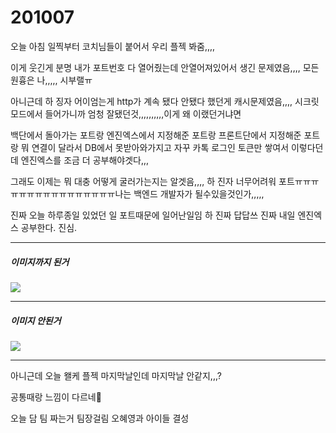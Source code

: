 # 201007

오늘 아침 일찍부터 코치님들이 붙어서 우리 플젝 봐줌,,,,

이게 웃긴게 분명 내가 포트번호 다 열어줬는데 안열어져있어서 생긴 문제였음,,,, 모든 원흉은 나,,,,, 시부랠ㅠ



아니근데 하 징자 어이엄는게 http가 계속 됐다 안됐다 했던게 캐시문제였음,,,, 시크릿모드에서 들어가니까 엄청 잘됐던것,,,,,,,,,,이게 왜 이랬던거냐면

백단에서 돌아가는 포트랑 엔진엑스에서 지정해준 포트랑 프론트단에서 지정해준 포트랑 뭐 연결이 달라서 DB에서 못받아와가지고 자꾸 카톡 로그인 토큰만 쌓여서 이렇다던데 엔진엑스를 조금 더 공부해야겟다,,,

그래도 이제는 뭐 대충 어떻게 굴러가는지는 알겟음,,,, 하 진자 너무어려워 포트ㅠㅠㅠㅠㅠㅠㅠㅠㅠㅠㅠㅠㅠㅠㅠㅠ나는 백엔드 개발자가 될수있을것인가,,,,,

진짜 오늘 하루종일 있었던 일 포트때문에 일어난일임 하 진짜 답답쓰 진짜 내일 엔진엑스 공부한다. 진심.

<hr>

##### 이미지까지 된거

<img src="https://user-images.githubusercontent.com/24339310/95326533-b7d64680-08dd-11eb-9185-210b24a7c708.JPG">



<hr>

##### 이미지 안된거

<img src="https://user-images.githubusercontent.com/24339310/95326536-b86edd00-08dd-11eb-8473-06d4f9ed4ba5.JPG">

<hr>





아니근데 오늘 왤케 플젝 마지막날인데 마지막날 안같지,,,? 

공통때랑 느낌이 다르네🤔

오늘 담 팀 짜는거 팀장걸림 오혜영과 아이들 결성